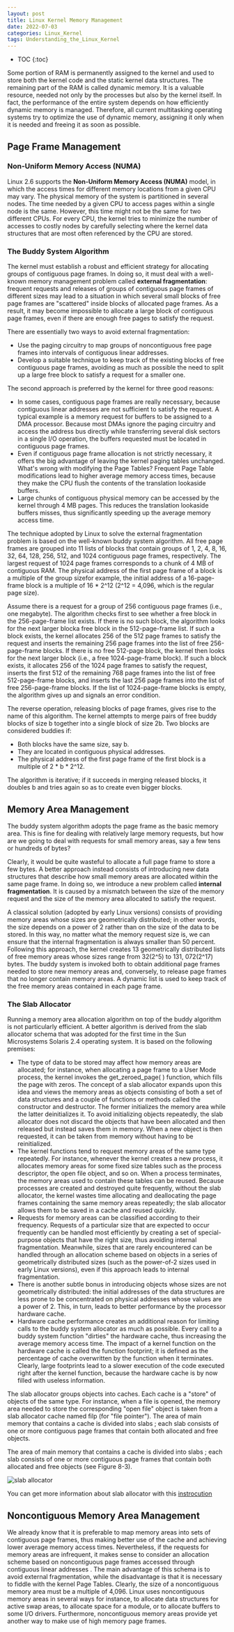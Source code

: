```yaml
---
layout: post
title: Linux Kernel Memory Management
date: 2022-07-03
categories: Linux_Kernel
tags: Understanding_the_Linux_Kernel
---
```


* TOC
{:toc}

Some portion of RAM is permanently assigned to the kernel and used to store both the kernel code and the static kernel data structures. The remaining part of the RAM is called dynamic memory. It is a valuable resource, needed not only by the processes but also by the kernel itself. In fact, the performance of the entire system depends on how efficiently dynamic memory is managed. Therefore, all current multitasking operating systems try to optimize the use of dynamic memory, assigning it only when it is needed and freeing it as soon as possible.

## Page Frame Management

### Non-Uniform Memory Access (NUMA)

Linux 2.6 supports the **Non-Uniform Memory Access (NUMA)** model, in which the access times for different memory locations from a given CPU may vary. The physical memory of the system is partitioned in several nodes. The time needed by a given CPU to access pages within a single node is the same. However, this time might not be the same for two different CPUs. For every CPU, the kernel tries to minimize the number of accesses to costly nodes by carefully selecting where the kernel data structures that are most often referenced by the CPU are stored.

### The Buddy System Algorithm

The kernel must establish a robust and efficient strategy for allocating groups of contiguous page frames. In doing so, it must deal with a well-known memory management problem called **external fragmentation**: frequent requests and releases of groups of contiguous page frames of different sizes may lead to a situation in which several small blocks of free page frames are "scattered" inside blocks of allocated page frames. As a result, it may become impossible to allocate a large block of contiguous page frames, even if there are enough free pages to satisfy the request.

There are essentially two ways to avoid external fragmentation:

* Use the paging circuitry to map groups of noncontiguous free page frames into intervals of contiguous linear addresses.
* Develop a suitable technique to keep track of the existing blocks of free contiguous page frames, avoiding as much as possible the need to split up a large free block to satisfy a request for a smaller one.

The second approach is preferred by the kernel for three good reasons:

* In some cases, contiguous page frames are really necessary, because contiguous linear addresses are not sufficient to satisfy the request. A typical example is a memory request for buffers to be assigned to a DMA processor. Because most DMAs ignore the paging circuitry and access the address bus directly while transferring several disk sectors in a single I/O operation, the buffers requested must be located in contiguous page frames.
* Even if contiguous page frame allocation is not strictly necessary, it offers the big advantage of leaving the kernel paging tables unchanged. What's wrong with modifying the Page Tables? Frequent Page Table modifications lead to higher average memory access times, because they make the CPU flush the contents of the translation lookaside buffers.
* Large chunks of contiguous physical memory can be accessed by the kernel through 4 MB pages. This reduces the translation lookaside buffers misses, thus significantly speeding up the average memory access time.

The technique adopted by Linux to solve the external fragmentation problem is based on the well-known buddy system algorithm. All free page frames are grouped into 11 lists of blocks that contain groups of 1, 2, 4, 8, 16, 32, 64, 128, 256, 512, and 1024 contiguous page frames, respectively. The largest request of 1024 page frames corresponds to a chunk of 4 MB of contiguous RAM. The physical address of the first page frame of a block is a multiple of the group sizefor example, the initial address of a 16-page-frame block is a multiple of 16 * 2^12 (2^12 = 4,096, which is the regular page size).

Assume there is a request for a group of 256 contiguous page frames (i.e., one megabyte). The algorithm checks first to see whether a free block in the 256-page-frame list exists. If there is no such block, the algorithm looks for the next larger blocka free block in the 512-page-frame list. If such a block exists, the kernel allocates 256 of the 512 page frames to satisfy the request and inserts the remaining 256 page frames into the list of free 256-page-frame blocks. If there is no free 512-page block, the kernel then looks for the next larger block (i.e., a free 1024-page-frame block). If such a block exists, it allocates 256 of the 1024 page frames to satisfy the request, inserts the first 512 of the remaining 768 page frames into the list of free 512-page-frame blocks, and inserts the last 256 page frames into the list of free 256-page-frame blocks. If the list of 1024-page-frame blocks is empty, the algorithm gives up and signals an error condition.

The reverse operation, releasing blocks of page frames, gives rise to the name of this algorithm. The kernel attempts to merge pairs of free buddy blocks of size b together into a single block of size 2b. Two blocks are considered buddies if:

* Both blocks have the same size, say b.
* They are located in contiguous physical addresses.
* The physical address of the first page frame of the first block is a multiple of 2 \* b \* 2^12.

The algorithm is iterative; if it succeeds in merging released blocks, it doubles b and tries again so as to create even bigger blocks.

## Memory Area Management

The buddy system algorithm adopts the page frame as the basic memory area. This is fine for dealing with relatively large memory requests, but how are we going to deal with requests for small memory areas, say a few tens or hundreds of bytes?

Clearly, it would be quite wasteful to allocate a full page frame to store a few bytes. A better approach instead consists of introducing new data structures that describe how small memory areas are allocated within the same page frame. In doing so, we introduce a new problem called **internal fragmentation**. It is caused by a mismatch between the size of the memory request and the size of the memory area allocated to satisfy the request.

A classical solution (adopted by early Linux versions) consists of providing memory areas whose sizes are geometrically distributed; in other words, the size depends on a power of 2 rather than on the size of the data to be stored. In this way, no matter what the memory request size is, we can ensure that the internal fragmentation is always smaller than 50 percent. Following this approach, the kernel creates 13 geometrically distributed lists of free memory areas whose sizes range from 32(2^5) to 131, 072(2^17) bytes. The buddy system is invoked both to obtain additional page frames needed to store new memory areas and, conversely, to release page frames that no longer contain memory areas. A dynamic list is used to keep track of the free memory areas contained in each page frame.

### The Slab Allocator

Running a memory area allocation algorithm on top of the buddy algorithm is not particularly efficient. A better algorithm is derived from the slab allocator schema that was adopted for the first time in the Sun Microsystems Solaris 2.4 operating system. It is based on the following premises:

* The type of data to be stored may affect how memory areas are allocated; for instance, when allocating a page frame to a User Mode process, the kernel invokes the get_zeroed_page( ) function, which fills the page with zeros. The concept of a slab allocator expands upon this idea and views the memory areas as objects consisting of both a set of data structures and a couple of functions or methods called the constructor and destructor. The former initializes the memory area while the latter deinitializes it. To avoid initializing objects repeatedly, the slab allocator does not discard the objects that have been allocated and then released but instead saves them in memory. When a new object is then requested, it can be taken from memory without having to be reinitialized.
* The kernel functions tend to request memory areas of the same type repeatedly. For instance, whenever the kernel creates a new process, it allocates memory areas for some fixed size tables such as the process descriptor, the open file object, and so on. When a process terminates, the memory areas used to contain these tables can be reused. Because processes are created and destroyed quite frequently, without the slab allocator, the kernel wastes time allocating and deallocating the page frames containing the same memory areas repeatedly; the slab allocator allows them to be saved in a cache and reused quickly.
* Requests for memory areas can be classified according to their frequency. Requests of a particular size that are expected to occur frequently can be handled most efficiently by creating a set of special-purpose objects that have the right size, thus avoiding internal fragmentation. Meanwhile, sizes that are rarely encountered can be handled through an allocation scheme based on objects in a series of geometrically distributed sizes (such as the power-of-2 sizes used in early Linux versions), even if this approach leads to internal fragmentation.
* There is another subtle bonus in introducing objects whose sizes are not geometrically distributed: the initial addresses of the data structures are less prone to be concentrated on physical addresses whose values are a power of 2. This, in turn, leads to better performance by the processor hardware cache.
* Hardware cache performance creates an additional reason for limiting calls to the buddy system allocator as much as possible. Every call to a buddy system function "dirties" the hardware cache, thus increasing the average memory access time. The impact of a kernel function on the hardware cache is called the function footprint; it is defined as the percentage of cache overwritten by the function when it terminates. Clearly, large footprints lead to a slower execution of the code executed right after the kernel function, because the hardware cache is by now filled with useless information.

The slab allocator groups objects into caches. Each cache is a "store" of objects of the same type. For instance, when a file is opened, the memory area needed to store the corresponding "open file" object is taken from a slab allocator cache named filp (for "file pointer"). The area of main memory that contains a cache is divided into slabs ; each slab consists of one or more contiguous page frames that contain both allocated and free objects.

The area of main memory that contains a cache is divided into slabs ; each slab consists of one or more contiguous page frames that contain both allocated and free objects (see Figure 8-3).

![slab allocator](https://github.com/SaltyFish123/SaltyFish123.github.io/blob/master/assets/images/linux_kernel/figure_8_3.png?raw=true)

You can get more information about slab allocator with this [instrocution](https://hammertux.github.io/slab-allocator#:~:text=The%20slab%20allocator%20in%20Linux%20sits%20on%20top,used%20objects%20available%20for%20allocation%20in%20the%20kernel.)

## Noncontiguous Memory Area Management

We already know that it is preferable to map memory areas into sets of contiguous page frames, thus making better use of the cache and achieving lower average memory access times. Nevertheless, if the requests for memory areas are infrequent, it makes sense to consider an allocation scheme based on noncontiguous page frames accessed through contiguous linear addresses . The main advantage of this schema is to avoid external fragmentation, while the disadvantage is that it is necessary to fiddle with the kernel Page Tables. Clearly, the size of a noncontiguous memory area must be a multiple of 4,096. Linux uses noncontiguous memory areas in several ways for instance, to allocate data structures for active swap areas, to allocate space for a module, or to allocate buffers to some I/O drivers. Furthermore, noncontiguous memory areas provide yet another way to make use of high memory page frames.
